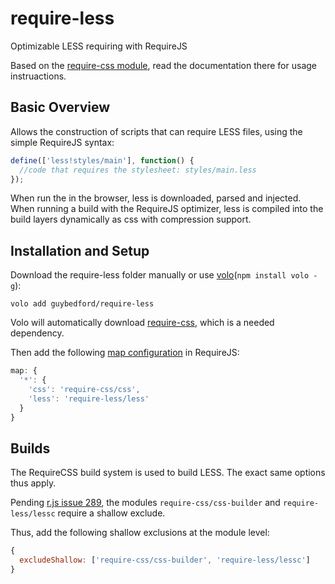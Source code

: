 require-less
===========

Optimizable LESS requiring with RequireJS

Based on the [require-css module](https://github.com/guybedford/require-css), read the documentation there for usage instruactions.

Basic Overview
--------------

Allows the construction of scripts that can require LESS files, using the simple RequireJS syntax:

```javascript
define(['less!styles/main'], function() {
  //code that requires the stylesheet: styles/main.less
});
```

When run the in the browser, less is downloaded, parsed and injected. When running a build with the RequireJS optimizer, less is compiled into the build layers dynamically as css with compression support.

Installation and Setup
----------------------

Download the require-less folder manually or use [volo](https://github.com/volojs/volo)(`npm install volo -g`):

```
volo add guybedford/require-less
```

Volo will automatically download [require-css](https://github.com/guybedford/require-css/zipball/master), which is a needed dependency.

Then add the following [map configuration](http://requirejs.org/docs/api.html#config-map) in RequireJS:

```javascript
map: {
  '*': {
    'css': 'require-css/css',
    'less': 'require-less/less'
  }
}
```

Builds
------

The RequireCSS build system is used to build LESS. The exact same options thus apply.

Pending [r.js issue 289](https://github.com/jrburke/r.js/issues/289), the modules `require-css/css-builder` and `require-less/lessc` require a shallow exclude.

Thus, add the following shallow exclusions at the module level:

```javascript
{
  excludeShallow: ['require-css/css-builder', 'require-less/lessc']
}
```



